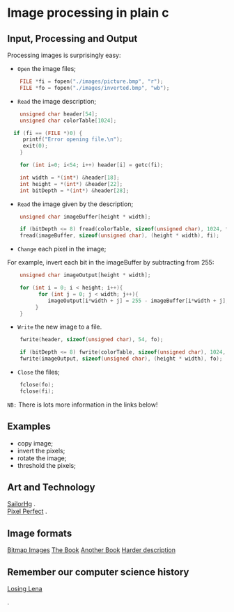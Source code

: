 # Image processing in plain c

## Input, Processing and Output

Processing images is surprisingly easy:   

* `Open` the image files;   

```c
	FILE *fi = fopen("./images/picture.bmp", "r");
	FILE *fo = fopen("./images/inverted.bmp", "wb");
```

* `Read` the image description;  

```c
 	unsigned char header[54];
	unsigned char colorTable[1024];

  if (fi == (FILE *)0) {
     printf("Error opening file.\n");
     exit(0);
 	}

 	for (int i=0; i<54; i++) header[i] = getc(fi);

 	int width = *(int*) &header[18];
 	int height = *(int*) &header[22];
	int bitDepth = *(int*) &header[28];
```

* `Read` the image given by the description;  

```c
 	unsigned char imageBuffer[height * width];

	if (bitDepth <= 8) fread(colorTable, sizeof(unsigned char), 1024, fi);
	fread(imageBuffer, sizeof(unsigned char), (height * width), fi);
```
* `Change` each pixel in the image;   

For example, invert each bit in the imageBuffer by subtracting from 255:
```c
 	unsigned char imageOutput[height * width];

	for (int i = 0; i < height; i++){
	      for (int j = 0; j < width; j++){                   
		     imageOutput[i*width + j] = 255 - imageBuffer[i*width + j]; 
		 }   
	}
```
* `Write` the new image to a file.   

```c
	fwrite(header, sizeof(unsigned char), 54, fo); 

	if (bitDepth <= 8) fwrite(colorTable, sizeof(unsigned char), 1024, fo);
	fwrite(imageOutput, sizeof(unsigned char), (height * width), fo);
```

* `Close` the files;   

```c
	fclose(fo);
 	fclose(fi);
```

`NB:` There is lots more information in the links below!

## Examples

* copy image;   
* invert the pixels;   
* rotate the image;   
* threshold the pixels;   


## Art and Technology

[SailorHg](https://twitter.com/sailorhg) .  
[Pixel Perfect](https://shop.bubblesort.io/) .  


## Image formats

[Bitmap Images](http://www.fastgraph.com/help/bmp_header_format.html)
[The Book](http://adaptiveart.eecs.umich.edu/2011/wp-content/uploads/2011/09/The-pocket-handbook-of-image-processing-algorithms-in-C.pdf)
[Another Book](http://homepages.inf.ed.ac.uk/rbf/BOOKS/PHILLIPS/cips2ed.pdf)
[Harder description](http://paulbourke.net/dataformats/bitmaps/)


## Remember our computer science history   
[Losing Lena](https://www.losinglena.com/)

.

